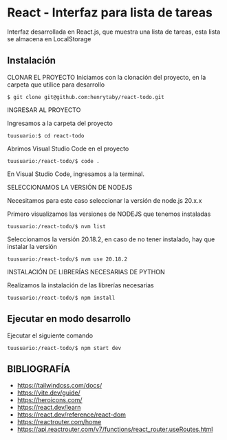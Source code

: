 # React - Interfaz para lista de tareas

Interfaz desarrollada en React.js, que muestra una lista de tareas, esta lista se almacena en LocalStorage


## Instalación

CLONAR EL PROYECTO
Iniciamos con la clonación del proyecto, en la carpeta que utilice para desarrollo

```
$ git clone git@github.com:henrytaby/react-todo.git
```

INGRESAR AL PROYECTO

Ingresamos a la carpeta del proyecto
```
tuusuario:$ cd react-todo
```
Abrimos Visual Studio Code en el proyecto

```
tuusuario:/react-todo/$ code .
```
En Visual Studio Code, ingresamos a la terminal.

SELECCIONAMOS LA VERSIÓN DE NODEJS

Necesitamos para este caso seleccionar la versión de node.js 20.x.x

Primero visualizamos las versiones de NODEJS que tenemos instaladas
```
tuusuario:/react-todo/$ nvm list
```

Seleccionamos la versión 20.18.2, en caso de no tener instalado, hay que instalar la versión

```
tuusuario:/react-todo/$ nvm use 20.18.2
```

INSTALACIÓN DE LIBRERÍAS NECESARIAS DE PYTHON

Realizamos la instalación de las librerías necesarias
```ssh
tuusuario:/react-todo/$ npm install
```

## Ejecutar en modo desarrollo

Ejecutar el siguiente comando
```ssh
tuusuario:/react-todo/$ npm start dev
```


## BIBLIOGRAFÍA

- https://tailwindcss.com/docs/
- https://vite.dev/guide/
- https://heroicons.com/
- https://react.dev/learn
- https://react.dev/reference/react-dom
- https://reactrouter.com/home
- https://api.reactrouter.com/v7/functions/react_router.useRoutes.html

